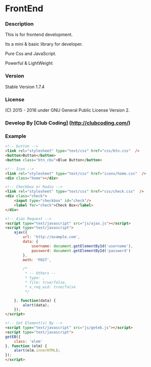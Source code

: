 # FrontEnd

### Description
This is for frontend development.

Its a mini & basic library for developer.

Pure Css and JavaScript. 

Powerful & LightWeight

### Version
Stable Version 1.7.4

### License
(C) 2015 - 2016
under GNU General Public License Version 2.

### Develop By [Club Coding] (http://clubcoding.com/)

### Example
```html
<!-- button -->
<link rel="stylesheet" type="text/css" href="css/btn.css"  />
<button>Button</button>
<button class="btn_cbu">Blue Button</button>

<!-- Icon -->
<link rel="stylesheet" type="text/css" href="icons/home.css"  />
<div class="home"></div>

<!-- Checkbox or Radio -->
<link rel="stylesheet" type="text/css" href="css/check.css"  />
<div class="check">
    <input type="checkbox" id="check"/>
    <label for="check">Check Box</label>
</div>

<!-- Ajax Request -->
<script type="text/javascript" src="js/ajax.js"></script>
<script type="text/javascript">
	ajax({
		url: 'http://example.com',
		data: {
			username: document.getElementById('username'),
			password: document.getElementById('password')
		},
		meth: 'POST',

		/*
		 * -- Others --
		 * type: ,
		 * file: true/false,
		 * x_req_wid: true/false
		 */

	}, function(data) {
		alert(data);
	});
</script>

<!-- Get Element(s) By -->
<script type="text/javascript" src="js/geteb.js"></script>
<script type="text/javascript">
getEB({
    class: 'elem'
}, function (elm) {
    alert(elm.innerHTML);
});
</script>
```